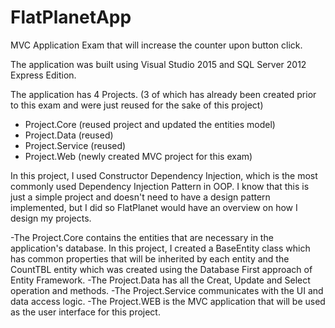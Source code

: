 # FlatPlanetApp
MVC Application Exam that will increase the counter upon button click.

The application was built using Visual Studio 2015 and SQL Server 2012 Express Edition.

The application has 4 Projects. (3 of which has already been created prior to this exam and were just reused for the sake of this project)
  - Project.Core (reused project and updated the entities model)
  - Project.Data (reused)
  - Project.Service (reused)
  - Project.Web (newly created MVC project for this exam)
  
 In this project, I used  Constructor Dependency Injection, which is the most commonly used Dependency Injection Pattern in OOP. I know that this is just a simple project and doesn't need to have a design pattern implemented, but I did so FlatPlanet would have an overview on how I design my projects.
  
  -The Project.Core contains the entities that are necessary in the application's database. In this project, I created a BaseEntity class which has common properties that will be inherited by each entity and the CountTBL entity which was created using the Database First approach of Entity Framework.
  -The Project.Data has all the Creat, Update and Select operation and methods.
  -The Project.Service communicates with the UI and data access logic. 
  -The Project.WEB is the MVC application that will be used as the user interface for this project.
 
